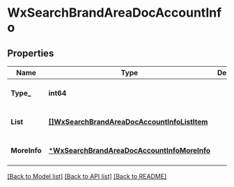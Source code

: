 # WxSearchBrandAreaDocAccountInfo

## Properties
Name | Type | Description | Notes
------------ | ------------- | ------------- | -------------
**Type_** | **int64** |  | [optional] [default to null]
**List** | [**[]WxSearchBrandAreaDocAccountInfoListItem**](wx_search_brand_area_doc_account_info_list_item.md) |  | [optional] [default to null]
**MoreInfo** | [***WxSearchBrandAreaDocAccountInfoMoreInfo**](wx_search_brand_area_doc_account_info_more_info.md) |  | [optional] [default to null]

[[Back to Model list]](../README.md#documentation-for-models) [[Back to API list]](../README.md#documentation-for-api-endpoints) [[Back to README]](../README.md)


